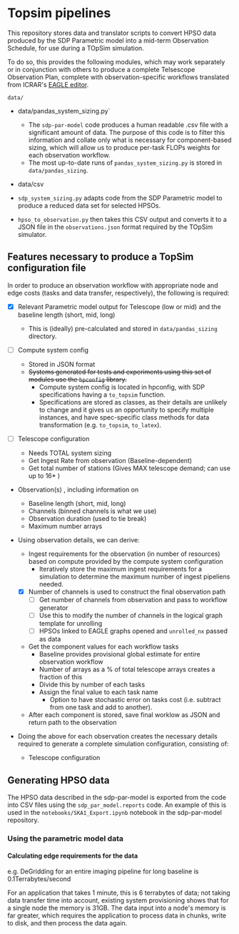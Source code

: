 # Topsim pipelines

This repository stores data and translator scripts to convert HPSO data produced
by the SDP Parametric model into a mid-term Observation Schedule, for use
 during a TOpSim simulation. 
 
   
To do so, this provides the following modules, which may work separately or in conjunction with others to produce a complete Telsescope Observation Plan, complete with observation-specific workflows translated from ICRAR's [EAGLE editor](http://eagle.icrar.org). 

`data/`
- data/pandas_system_sizing.py`
    - The `sdp-par-model` code produces a human readable .csv file with a significant amount of data. The purpose of this code is to filter this information and collate only what is necessary for component-based sizing, which will allow us to produce per-task FLOPs weights for each observation workflow. 
    - The most up-to-date runs of `pandas_system_sizing.py` is stored in `data/pandas_sizing`.
- data/csv  

 - `sdp_system_sizing.py` adapts code from the SDP Parametric model to produce
  a reduced data set for selected HPSOs. 
 - `hpso_to_observation.py` then takes this CSV output and converts it to a
  JSON file in the `observations.json` format required by the TOpSim
   simulator.  
   


## Features necessary to produce a TopSim configuration file

In order to produce an observation workflow with appropriate node and edge costs (tasks and data transfer, respectively), the following is required:


- [x] Relevant Parametric model output for Telescope (low or mid) and the baseline length (short, mid, long)
    - This is (ideally) pre-calculated and stored in `data/pandas_sizing` directory. 
- [ ] Compute system config
    - Stored in JSON format
    - ~~Systems generated for tests and experiments using this set of modules use the `hpconfig` library.~~ 
        - Compute system config is located in hpconfig, with SDP specifications having a `to_topsim` function. 
        - Specifications are stored as classes, as their details are unlikely to change and it gives us an opportunity to specify multiple instances, and have spec-specific class methods for data transformation (e.g. `to_topsim`, `to_latex`). 
        
- [ ] Telescope configuration
    - Needs TOTAL system sizing  
    - Get Ingest Rate from observation (Baseline-dependent)
    - Get total number of stations (Gives MAX telescope demand; can use up to 16* ) 
    

- Observation(s) , including information on 
    - Baseline length (short, mid, long)
    - Channels (binned channels is what we use) 
    - Observation duration (used to tie break) 
    - Maximum number arrays  
 
- Using observation details, we can derive:
    - Ingest requirements for the observation (in number of resources) based on compute provided by the compute system configuration 
        - Iteratively store the maximum ingest requirements for a simulation to determine the maximum number of ingest pipeliens needed. 
    - [x] Number of channels is used to construct the final observation path
        - [ ] Get number of channels from observation and pass to workflow generator
        - [ ] Use this to modify the number of channels in the logical graph template for unrolling
        - [ ] HPSOs linked to EAGLE graphs opened and `unrolled_nx` passed as data 
    - Get the component values for each workflow tasks
        - Baseline provides provisional global estimate for entire observation workflow
        - Number of arrays as a % of total telescope arrays creates a fraction of this
        - Divide this by number of each tasks 
        - Assign the final value to each task name 
            - Option to have stochastic error on tasks cost (i.e. subtract from one task and add to another). 
    - After each component is stored, save final worklow as JSON and return path to the observation
- Doing the above for each observation creates the necessary details required to generate a complete simulation configuration, consisting of: 
    - Telescope configuration
    


## Generating HPSO data

The HPSO data described in the sdp-par-model is exported from the code into CSV
files using the `sdp_par_model.reports` code. An example of this is used in
the `notebooks/SKA1_Export.ipynb` notebook in the sdp-par-model repository. 


### Using the parametric model data
   
#### Calculating edge requirements for the data

e.g. DeGridding for an entire imaging pipeline for long baseline is 0.1Terrabytes/second 

For an application that takes 1 minute, this is 6 terrabytes of data; not taking data transfer time into account, existing system provisioning shows that for a single node the memory is 31GB. The data input into a node's memory is far greater, which requires the application to process data in chunks, write to disk, and then process the data again. 

